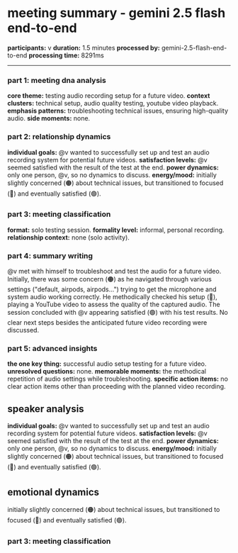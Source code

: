 # meeting summary - gemini 2.5 flash end-to-end

**participants:** v
**duration:** 1.5 minutes
**processed by:** gemini-2.5-flash-end-to-end
**processing time:** 8291ms

---

### part 1: meeting dna analysis
**core theme:** testing audio recording setup for a future video.
**context clusters:**  technical setup, audio quality testing, youtube video playback.
**emphasis patterns:** troubleshooting technical issues, ensuring high-quality audio.
**side moments:** none.

### part 2: relationship dynamics  
**individual goals:** @v wanted to successfully set up and test an audio recording system for potential future videos.
**satisfaction levels:** @v seemed satisfied with the result of the test at the end.
**power dynamics:** only one person, @v, so no dynamics to discuss.
**energy/mood:** initially slightly concerned (🟠) about technical issues, but transitioned to focused (🔵) and eventually satisfied (🟢).

### part 3: meeting classification
**format:** solo testing session.
**formality level:** informal, personal recording.
**relationship context:**  none (solo activity).

### part 4: summary writing

@v met with himself to troubleshoot and test the audio for a future video. Initially, there was some concern (🟠) as he navigated through various settings ("default, airpods, airpods...") trying to get the microphone and system audio working correctly.  He methodically checked his setup (🔵), playing a YouTube video to assess the quality of the captured audio.  The session concluded with @v appearing satisfied (🟢) with his test results.  No clear next steps besides the anticipated future video recording were discussed.

### part 5: advanced insights
**the one key thing:** successful audio setup testing for a future video.
**unresolved questions:** none.
**memorable moments:** the methodical repetition of audio settings while troubleshooting.
**specific action items:** no clear action items other than proceeding with the planned video recording.

## speaker analysis
**individual goals:** @v wanted to successfully set up and test an audio recording system for potential future videos.
**satisfaction levels:** @v seemed satisfied with the result of the test at the end.
**power dynamics:** only one person, @v, so no dynamics to discuss.
**energy/mood:** initially slightly concerned (🟠) about technical issues, but transitioned to focused (🔵) and eventually satisfied (🟢).

## emotional dynamics
initially slightly concerned (🟠) about technical issues, but transitioned to focused (🔵) and eventually satisfied (🟢).

### part 3: meeting classification